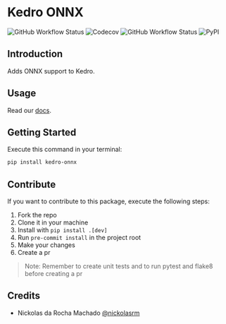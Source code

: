 # Kedro ONNX

![GitHub Workflow Status](https://img.shields.io/github/workflow/status/nickolasrm/kedro-onnx/Build)
![Codecov](https://img.shields.io/codecov/c/gh/nickolasrm/kedro-onnx)
![GitHub Workflow Status](https://img.shields.io/github/workflow/status/nickolasrm/kedro-onnx/Release?label=release)
![PyPI](https://img.shields.io/pypi/v/kedro-onnx)

## Introduction

Adds ONNX support to Kedro.

## Usage

Read our [docs]().

## Getting Started

Execute this command in your terminal:

```bash
pip install kedro-onnx
```

## Contribute

If you want to contribute to this package, execute the following steps:

1. Fork the repo
2. Clone it in your machine
3. Install with `pip install .[dev]`
4. Run `pre-commit install` in the project root
5. Make your changes
6. Create a pr

> Note: Remember to create unit tests and to run pytest and flake8 before creating a pr

## Credits

* Nickolas da Rocha Machado [@nickolasrm](https://github.com/nickolasrm)

